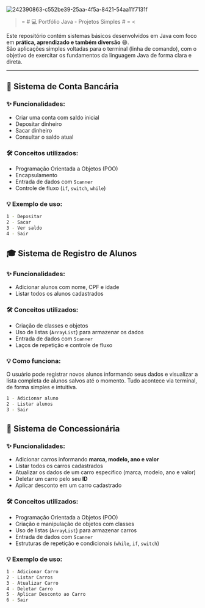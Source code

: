 ![242390863-c552be39-25aa-4f5a-8421-54aa11f7131f](https://github.com/user-attachments/assets/792f9a83-c010-40b4-b48b-61bfaa7b2bfa)

> = # 💻 Portfólio Java - Projetos Simples # = <


Este repositório contém sistemas básicos desenvolvidos em Java com foco em **prática, aprendizado e também diversão** 😄.  
São aplicações simples voltadas para o terminal (linha de comando), com o objetivo de exercitar os fundamentos da linguagem Java de forma clara e direta.

---

## 🏦 Sistema de Conta Bancária

### ✨ Funcionalidades:
- Criar uma conta com saldo inicial
- Depositar dinheiro
- Sacar dinheiro
- Consultar o saldo atual

### 🛠️ Conceitos utilizados:
- Programação Orientada a Objetos (POO)
- Encapsulamento
- Entrada de dados com `Scanner`
- Controle de fluxo (`if`, `switch`, `while`)

### 💡 Exemplo de uso:
```bash
1 - Depositar
2 - Sacar
3 - Ver saldo
4 - Sair
```
## 🎓 Sistema de Registro de Alunos

### ✨ Funcionalidades:
- Adicionar alunos com nome, CPF e idade
- Listar todos os alunos cadastrados

### 🛠️ Conceitos utilizados:
- Criação de classes e objetos
- Uso de listas (`ArrayList`) para armazenar os dados
- Entrada de dados com `Scanner`
- Laços de repetição e controle de fluxo

### 💡 Como funciona:
O usuário pode registrar novos alunos informando seus dados e visualizar a lista completa de alunos salvos até o momento. Tudo acontece via terminal, de forma simples e intuitiva.

```bash
1 - Adicionar aluno
2 - Listar alunos
3 - Sair
```

## 🚗 Sistema de Concessionária

### ✨ Funcionalidades:
- Adicionar carros informando **marca, modelo, ano e valor**
- Listar todos os carros cadastrados
- Atualizar os dados de um carro específico (marca, modelo, ano e valor)
- Deletar um carro pelo seu **ID**
- Aplicar desconto em um carro cadastrado

### 🛠️ Conceitos utilizados:
- Programação Orientada a Objetos (POO)
- Criação e manipulação de objetos com classes
- Uso de listas (`ArrayList`) para armazenar carros
- Entrada de dados com `Scanner`
- Estruturas de repetição e condicionais (`while`, `if`, `switch`)

### 💡 Exemplo de uso:
```bash
1 - Adicionar Carro
2 - Listar Carros
3 - Atualizar Carro
4 - Deletar Carro
5 - Aplicar Desconto ao Carro
6 - Sair
